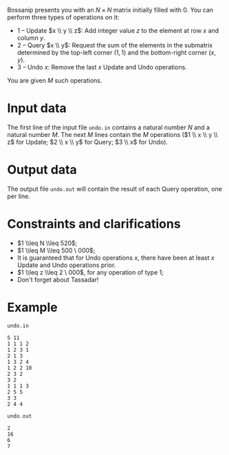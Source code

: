 
Bossanip presents you with an $N \times N$ matrix initially filled with $0$. You can perform three types of operations on it:
* $1$ – Update $x \\ y \\ z$: Add integer value $z$ to the element at row $x$ and column $y$.
* $2$ – Query $x \\ y$: Request the sum of the elements in the submatrix determined by the top-left corner $(1,1)$ and the bottom-right corner $(x,y)$.
* $3$ – Undo $x$: Remove the last $x$ Update and Undo operations.

You are given $M$ such operations.
# Input data
The first line of the input file `undo.in` contains a natural number $N$ and a natural number $M$. The next $M$ lines contain the $M$ operations ($1 \\ x \\ y \\ z$ for Update; $2 \\ x \\ y$ for Query; $3 \\ x$ for Undo).
# Output data
The output file `undo.out` will contain the result of each Query operation, one per line.
# Constraints and clarifications
* $1 \\leq N \\leq 520$;
* $1 \\leq M \\leq 500 \ 000$;
* It is guaranteed that for Undo operations $x$, there have been at least $x$ Update and Undo operations prior.
* $1 \\leq z \\leq 2 \ 000$, for any operation of type $1$;
* Don't forget about Tassadar!

# Example

`undo.in`
```
5 11
1 1 1 2
1 2 3 1
2 1 3
1 3 2 4
1 2 2 10
2 3 2
3 2
1 1 1 3
2 5 5
3 3
2 4 4
```

`undo.out`
```
2
16
6
7
```
